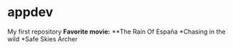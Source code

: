 # appdev
My first repository
**Favorite movie:** 
**The Rain Of España
*Chasing in the wild
*Safe Skies Archer
